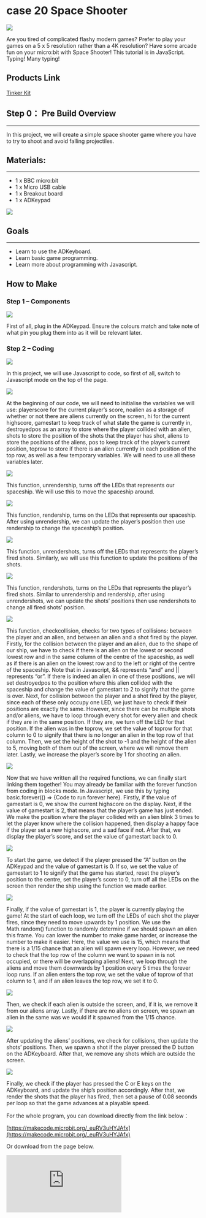 # case 20 Space Shooter

![](./images/beCyIpm.png)

Are you tired of complicated flashy modern games? Prefer to play your games on a 5 x 5 resolution rather than a 4K resolution? Have some arcade fun on your micro:bit with Space Shooter! This tutorial is in JavaScript. Typing! Many typing!

## Products Link

[Tinker Kit](https://shop.elecfreaks.com/products/elecfreaks-micro-bit-tinker-kit-without-micro-bit-board?_pos=1&_sid=a3579b340&_ss=r)

## Step 0： Pre Build Overview
---

In this project, we will create a simple space shooter game where you have to try to shoot and avoid falling projectiles.


## Materials:
---

- 1 x BBC micro:bit
- 1 x Micro USB cable
- 1 x Breakout board
- 1 x ADKeypad

![](./images/JQVhM8j.jpg)


## Goals
---

- Learn to use the ADKeyboard.
- Learn basic game programming.
- Learn more about programming with Javascript.


## How to Make

### Step 1 – Components

![](./images/vZCaRgF.jpg)

First of all, plug in the ADKeypad. Ensure the colours match and take note of what pin you plug them into as it will be relevant later.


### Step 2 – Coding

![](./images/JhTbZcr.png)

In this project, we will use Javascript to code, so first of all, switch to Javascript mode on the top of the page.

![](./images/o8jzFBl.png)

At the beginning of our code, we will need to initialise the variables we will use: playerscore for the current player’s score, noalien as a storage of whether or not there are aliens currently on the screen, hi for the current highscore, gamestart to keep track of what state the game is currently in, destroyedpos as an array to store where the player collided with an alien, shots to store the position of the shots that the player has shot, aliens to store the positions of the aliens, pos to keep track of the player’s current position, toprow to store if there is an alien currently in each position of the top row, as well as a few temporary variables. We will need to use all these variables later.

![](./images/XAIZqT3.png)

This function, unrendership, turns off the LEDs that represents our spaceship. We will use this to move the spaceship around.

![](./images/jOLiBBR.png)

This function, rendership, turns on the LEDs that represents our spaceship. After using unrendership, we can update the player’s position then use rendership to change the spaceship’s position.

![](./images/xLcEWdH.png)

This function, unrendershots, turns off the LEDs that represents the player’s fired shots. Similarly, we will use this function to update the positions of the shots.

![](./images/3teYV2e.png)

This function, rendershots, turns on the LEDs that represents the player’s fired shots. Similar to unrendership and rendership, after using unrendershots, we can update the shots’ positions then use rendershots to change all fired shots’ position.

![](./images/T38Jq0z.png)

This function, checkcollision, checks for two types of collisions: between the player and an alien, and between an alien and a shot fired by the player.
Firstly, for the collision between the player and an alien, due to the shape of our ship, we have to check if there is an alien on the lowest or second lowest row and in the same column of the centre of the spaceship, as well as if there is an alien on the lowest row and to the left or right of the centre of the spaceship. Note that in Javascript, && represents “and” and || represents “or”. If there is indeed an alien in one of these positions, we will set destroyedpos to the position where this alien collided with the spaceship and change the value of gamestart to 2 to signify that the game is over.
Next, for collision between the player and a shot fired by the player, since each of these only occupy one LED, we just have to check if their positions are exactly the same. However, since there can be multiple shots and/or aliens, we have to loop through every shot for every alien and check if they are in the same position. If they are, we turn off the LED for that position. If the alien was in the toprow, we set the value of toprow for that column to 0 to signify that there is no longer an alien in the top row of that column. Then, we set the height of the shot to -1 and the height of the alien to 5, moving both of them out of the screen, where we will remove them later. Lastly, we increase the player’s score by 1 for shooting an alien.

![](./images/1ljM6dE.png)

Now that we have written all the required functions, we can finally start linking them together! You may already be familiar with the forever function from coding in blocks mode. In Javascript, we use this by typing basic.forever(() => {Code to run forever here}. Firstly, if the value of gamestart is 0, we show the current highscore on the display.
Next, if the value of gamestart is 2, that means that the player’s game has just ended. We make the position where the player collided with an alien blink 3 times to let the player know where the collision happened, then display a happy face if the player set a new highscore, and a sad face if not. After that, we display the player’s score, and set the value of gamestart back to 0.

![](./images/3AW9ob2.png)

To start the game, we detect if the player pressed the “A” button on the ADKeypad and the value of gamestart is 0. If so, we set the value of gamestart to 1 to signify that the game has started, reset the player’s position to the centre, set the player’s score to 0, turn off all the LEDs on the screen then render the ship using the function we made earlier.

![](./images/KIaOgvL.png)

Finally, if the value of gamestart is 1, the player is currently playing the game! At the start of each loop, we turn off the LEDs of each shot the player fires, since they need to move upwards by 1 position. We use the Math.random() function to randomly determine if we should spawn an alien this frame. You can lower the number to make game harder, or increase the number to make it easier. Here, the value we use is 15, which means that there is a 1/15 chance that an alien will spawn every loop. However, we need to check that the top row of the column we want to spawn in is not occupied, or there will be overlapping aliens! Next, we loop through the aliens and move them downwards by 1 position every 5 times the forever loop runs. If an alien enters the top row, we set the value of toprow of that column to 1, and if an alien leaves the top row, we set it to 0.

![](./images/NToYcYx.png)

Then, we check if each alien is outside the screen, and, if it is, we remove it from our aliens array. Lastly, if there are no aliens on screen, we spawn an alien in the same was we would if it spawned from the 1/15 chance.

![](./images/cSmZUSw.png)

After updating the aliens’ positions, we check for collisions, then update the shots’ positions. Then, we spawn a shot if the player pressed the D button on the ADKeyboard. After that, we remove any shots which are outside the screen.

![](./images/kUT2zhV.png)

Finally, we check if the player has pressed the C or E keys on the ADKeyboard, and update the ship’s position accordingly. After that, we render the shots that the player has fired, then set a pause of 0.08 seconds per loop so that the game advances at a playable speed.

For the whole program, you can download directly from the link below：

[https://makecode.microbit.org/_euRV3uHYJAfx](https://makecode.microbit.org/_euRV3uHYJAfx)

Or download from the page below.

<div
    style={{
        position: 'relative',
        paddingBottom: '60%',
        overflow: 'hidden',
    }}
>
    <iframe
        src="https://makecode.microbit.org/_euRV3uHYJAfx"
        frameborder="0"
        sandbox="allow-popups allow-forms allow-scripts allow-same-origin"
        style={{
            position: 'absolute',
            width: '100%',
            height: '100%',
        }}
    />
</div>


### Step 3: Using It

![](./images/AkL0Vuj.jpg)

Playing the game is very simple. Just use the A button on the ADKeyboard to start the game, use the C and E buttons to move and the D key to shoot the aliens!


### Step 4 – Success!

Voila! Time to have some old fashioned arcade fun with your new space shooter. What highscore can you reach?
